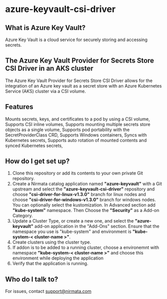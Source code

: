 # azure-keyvault-csi-driver

## What is Azure Key Vault?

Azure Key Vault is a cloud service for securely storing and accessing secrets.

## The Azure Key Vault Provider for Secrets Store CSI Driver in an AKS cluster

The Azure Key Vault Provider for Secrets Store CSI Driver allows for the integration of an Azure key vault as a secret store with an Azure Kubernetes Service (AKS) cluster via a CSI volume.

## Features

Mounts secrets, keys, and certificates to a pod by using a CSI volume, 
Supports CSI inline volumes,
Supports mounting multiple secrets store objects as a single volume,
Supports pod portability with the SecretProviderClass CRD, 
Supports Windows containers, 
Syncs with Kubernetes secrets,
Supports auto rotation of mounted contents and synced Kubernetes secrets,

## How do I get set up?

1. Clone this repository or add its contents to your own private Git repository.
2. Create a Nirmata catalog application named **"azure-keyvault"** with a Git upstream and select the **"azure-keyvault-csi-driver"** repository and choose **"csi-driver-for-linux-v1.3.0"** branch for linux nodes and choose **"csi-driver-for-windows-v1.3.0"** branch for windows nodes. You can optionally select the kustomization. In Advanced section add **"kube-system"** namespace. Then Choose the **"Security"** as a Add-on Category.
3. Update a Cluster Type, or create a new one, and select the **"azure-keyvault"** add-on application in the "Add-Ons" section. Ensure that the namespace you use is "kube-system" and environment is **"kube-system-< cluster-name >"**.
4. Create clusters using the cluster type.
5. If addon is to be added to a running cluster, choose a environemnt with namespace **"kube-system-< cluster-name >"** and choose this environment while deploying the application
6. Verify that the application is running.

## Who do I talk to?
For issues, contact support@nirmata.com

